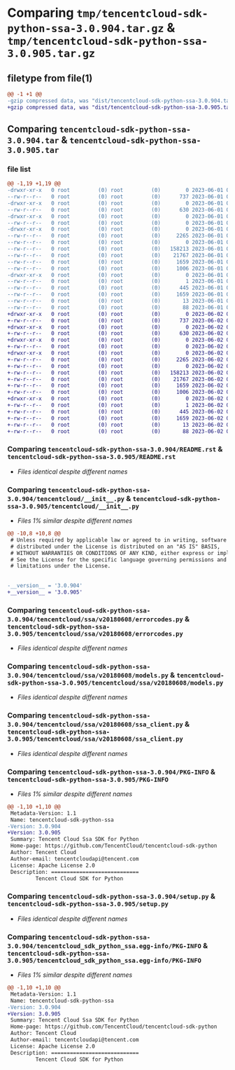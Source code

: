 # Comparing `tmp/tencentcloud-sdk-python-ssa-3.0.904.tar.gz` & `tmp/tencentcloud-sdk-python-ssa-3.0.905.tar.gz`

## filetype from file(1)

```diff
@@ -1 +1 @@
-gzip compressed data, was "dist/tencentcloud-sdk-python-ssa-3.0.904.tar", last modified: Thu Jun  1 02:45:14 2023, max compression
+gzip compressed data, was "dist/tencentcloud-sdk-python-ssa-3.0.905.tar", last modified: Fri Jun  2 00:38:12 2023, max compression
```

## Comparing `tencentcloud-sdk-python-ssa-3.0.904.tar` & `tencentcloud-sdk-python-ssa-3.0.905.tar`

### file list

```diff
@@ -1,19 +1,19 @@
-drwxr-xr-x   0 root         (0) root         (0)        0 2023-06-01 02:45:14.000000 tencentcloud-sdk-python-ssa-3.0.904/
--rw-r--r--   0 root         (0) root         (0)      737 2023-06-01 02:45:14.000000 tencentcloud-sdk-python-ssa-3.0.904/README.rst
-drwxr-xr-x   0 root         (0) root         (0)        0 2023-06-01 02:45:14.000000 tencentcloud-sdk-python-ssa-3.0.904/tencentcloud/
--rw-r--r--   0 root         (0) root         (0)      630 2023-06-01 02:45:14.000000 tencentcloud-sdk-python-ssa-3.0.904/tencentcloud/__init__.py
-drwxr-xr-x   0 root         (0) root         (0)        0 2023-06-01 02:45:14.000000 tencentcloud-sdk-python-ssa-3.0.904/tencentcloud/ssa/
--rw-r--r--   0 root         (0) root         (0)        0 2023-06-01 02:45:14.000000 tencentcloud-sdk-python-ssa-3.0.904/tencentcloud/ssa/__init__.py
-drwxr-xr-x   0 root         (0) root         (0)        0 2023-06-01 02:45:14.000000 tencentcloud-sdk-python-ssa-3.0.904/tencentcloud/ssa/v20180608/
--rw-r--r--   0 root         (0) root         (0)     2265 2023-06-01 02:45:14.000000 tencentcloud-sdk-python-ssa-3.0.904/tencentcloud/ssa/v20180608/errorcodes.py
--rw-r--r--   0 root         (0) root         (0)        0 2023-06-01 02:45:14.000000 tencentcloud-sdk-python-ssa-3.0.904/tencentcloud/ssa/v20180608/__init__.py
--rw-r--r--   0 root         (0) root         (0)   158213 2023-06-01 02:45:14.000000 tencentcloud-sdk-python-ssa-3.0.904/tencentcloud/ssa/v20180608/models.py
--rw-r--r--   0 root         (0) root         (0)    21767 2023-06-01 02:45:14.000000 tencentcloud-sdk-python-ssa-3.0.904/tencentcloud/ssa/v20180608/ssa_client.py
--rw-r--r--   0 root         (0) root         (0)     1659 2023-06-01 02:45:14.000000 tencentcloud-sdk-python-ssa-3.0.904/PKG-INFO
--rw-r--r--   0 root         (0) root         (0)     1006 2023-06-01 02:45:14.000000 tencentcloud-sdk-python-ssa-3.0.904/setup.py
-drwxr-xr-x   0 root         (0) root         (0)        0 2023-06-01 02:45:14.000000 tencentcloud-sdk-python-ssa-3.0.904/tencentcloud_sdk_python_ssa.egg-info/
--rw-r--r--   0 root         (0) root         (0)        1 2023-06-01 02:45:14.000000 tencentcloud-sdk-python-ssa-3.0.904/tencentcloud_sdk_python_ssa.egg-info/dependency_links.txt
--rw-r--r--   0 root         (0) root         (0)      445 2023-06-01 02:45:14.000000 tencentcloud-sdk-python-ssa-3.0.904/tencentcloud_sdk_python_ssa.egg-info/SOURCES.txt
--rw-r--r--   0 root         (0) root         (0)     1659 2023-06-01 02:45:14.000000 tencentcloud-sdk-python-ssa-3.0.904/tencentcloud_sdk_python_ssa.egg-info/PKG-INFO
--rw-r--r--   0 root         (0) root         (0)       13 2023-06-01 02:45:14.000000 tencentcloud-sdk-python-ssa-3.0.904/tencentcloud_sdk_python_ssa.egg-info/top_level.txt
--rw-r--r--   0 root         (0) root         (0)       88 2023-06-01 02:45:14.000000 tencentcloud-sdk-python-ssa-3.0.904/setup.cfg
+drwxr-xr-x   0 root         (0) root         (0)        0 2023-06-02 00:38:12.000000 tencentcloud-sdk-python-ssa-3.0.905/
+-rw-r--r--   0 root         (0) root         (0)      737 2023-06-02 00:38:12.000000 tencentcloud-sdk-python-ssa-3.0.905/README.rst
+drwxr-xr-x   0 root         (0) root         (0)        0 2023-06-02 00:38:12.000000 tencentcloud-sdk-python-ssa-3.0.905/tencentcloud/
+-rw-r--r--   0 root         (0) root         (0)      630 2023-06-02 00:38:12.000000 tencentcloud-sdk-python-ssa-3.0.905/tencentcloud/__init__.py
+drwxr-xr-x   0 root         (0) root         (0)        0 2023-06-02 00:38:12.000000 tencentcloud-sdk-python-ssa-3.0.905/tencentcloud/ssa/
+-rw-r--r--   0 root         (0) root         (0)        0 2023-06-02 00:38:12.000000 tencentcloud-sdk-python-ssa-3.0.905/tencentcloud/ssa/__init__.py
+drwxr-xr-x   0 root         (0) root         (0)        0 2023-06-02 00:38:12.000000 tencentcloud-sdk-python-ssa-3.0.905/tencentcloud/ssa/v20180608/
+-rw-r--r--   0 root         (0) root         (0)     2265 2023-06-02 00:38:12.000000 tencentcloud-sdk-python-ssa-3.0.905/tencentcloud/ssa/v20180608/errorcodes.py
+-rw-r--r--   0 root         (0) root         (0)        0 2023-06-02 00:38:12.000000 tencentcloud-sdk-python-ssa-3.0.905/tencentcloud/ssa/v20180608/__init__.py
+-rw-r--r--   0 root         (0) root         (0)   158213 2023-06-02 00:38:12.000000 tencentcloud-sdk-python-ssa-3.0.905/tencentcloud/ssa/v20180608/models.py
+-rw-r--r--   0 root         (0) root         (0)    21767 2023-06-02 00:38:12.000000 tencentcloud-sdk-python-ssa-3.0.905/tencentcloud/ssa/v20180608/ssa_client.py
+-rw-r--r--   0 root         (0) root         (0)     1659 2023-06-02 00:38:12.000000 tencentcloud-sdk-python-ssa-3.0.905/PKG-INFO
+-rw-r--r--   0 root         (0) root         (0)     1006 2023-06-02 00:38:12.000000 tencentcloud-sdk-python-ssa-3.0.905/setup.py
+drwxr-xr-x   0 root         (0) root         (0)        0 2023-06-02 00:38:12.000000 tencentcloud-sdk-python-ssa-3.0.905/tencentcloud_sdk_python_ssa.egg-info/
+-rw-r--r--   0 root         (0) root         (0)        1 2023-06-02 00:38:12.000000 tencentcloud-sdk-python-ssa-3.0.905/tencentcloud_sdk_python_ssa.egg-info/dependency_links.txt
+-rw-r--r--   0 root         (0) root         (0)      445 2023-06-02 00:38:12.000000 tencentcloud-sdk-python-ssa-3.0.905/tencentcloud_sdk_python_ssa.egg-info/SOURCES.txt
+-rw-r--r--   0 root         (0) root         (0)     1659 2023-06-02 00:38:12.000000 tencentcloud-sdk-python-ssa-3.0.905/tencentcloud_sdk_python_ssa.egg-info/PKG-INFO
+-rw-r--r--   0 root         (0) root         (0)       13 2023-06-02 00:38:12.000000 tencentcloud-sdk-python-ssa-3.0.905/tencentcloud_sdk_python_ssa.egg-info/top_level.txt
+-rw-r--r--   0 root         (0) root         (0)       88 2023-06-02 00:38:12.000000 tencentcloud-sdk-python-ssa-3.0.905/setup.cfg
```

### Comparing `tencentcloud-sdk-python-ssa-3.0.904/README.rst` & `tencentcloud-sdk-python-ssa-3.0.905/README.rst`

 * *Files identical despite different names*

### Comparing `tencentcloud-sdk-python-ssa-3.0.904/tencentcloud/__init__.py` & `tencentcloud-sdk-python-ssa-3.0.905/tencentcloud/__init__.py`

 * *Files 1% similar despite different names*

```diff
@@ -10,8 +10,8 @@
 # Unless required by applicable law or agreed to in writing, software
 # distributed under the License is distributed on an "AS IS" BASIS,
 # WITHOUT WARRANTIES OR CONDITIONS OF ANY KIND, either express or implied.
 # See the License for the specific language governing permissions and
 # limitations under the License.
 
 
-__version__ = '3.0.904'
+__version__ = '3.0.905'
```

### Comparing `tencentcloud-sdk-python-ssa-3.0.904/tencentcloud/ssa/v20180608/errorcodes.py` & `tencentcloud-sdk-python-ssa-3.0.905/tencentcloud/ssa/v20180608/errorcodes.py`

 * *Files identical despite different names*

### Comparing `tencentcloud-sdk-python-ssa-3.0.904/tencentcloud/ssa/v20180608/models.py` & `tencentcloud-sdk-python-ssa-3.0.905/tencentcloud/ssa/v20180608/models.py`

 * *Files identical despite different names*

### Comparing `tencentcloud-sdk-python-ssa-3.0.904/tencentcloud/ssa/v20180608/ssa_client.py` & `tencentcloud-sdk-python-ssa-3.0.905/tencentcloud/ssa/v20180608/ssa_client.py`

 * *Files identical despite different names*

### Comparing `tencentcloud-sdk-python-ssa-3.0.904/PKG-INFO` & `tencentcloud-sdk-python-ssa-3.0.905/PKG-INFO`

 * *Files 1% similar despite different names*

```diff
@@ -1,10 +1,10 @@
 Metadata-Version: 1.1
 Name: tencentcloud-sdk-python-ssa
-Version: 3.0.904
+Version: 3.0.905
 Summary: Tencent Cloud Ssa SDK for Python
 Home-page: https://github.com/TencentCloud/tencentcloud-sdk-python
 Author: Tencent Cloud
 Author-email: tencentcloudapi@tencent.com
 License: Apache License 2.0
 Description: ============================
         Tencent Cloud SDK for Python
```

### Comparing `tencentcloud-sdk-python-ssa-3.0.904/setup.py` & `tencentcloud-sdk-python-ssa-3.0.905/setup.py`

 * *Files identical despite different names*

### Comparing `tencentcloud-sdk-python-ssa-3.0.904/tencentcloud_sdk_python_ssa.egg-info/PKG-INFO` & `tencentcloud-sdk-python-ssa-3.0.905/tencentcloud_sdk_python_ssa.egg-info/PKG-INFO`

 * *Files 1% similar despite different names*

```diff
@@ -1,10 +1,10 @@
 Metadata-Version: 1.1
 Name: tencentcloud-sdk-python-ssa
-Version: 3.0.904
+Version: 3.0.905
 Summary: Tencent Cloud Ssa SDK for Python
 Home-page: https://github.com/TencentCloud/tencentcloud-sdk-python
 Author: Tencent Cloud
 Author-email: tencentcloudapi@tencent.com
 License: Apache License 2.0
 Description: ============================
         Tencent Cloud SDK for Python
```


